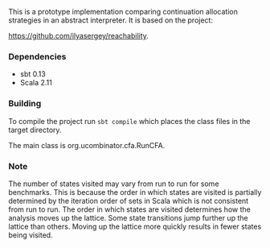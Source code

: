 This is a prototype implementation comparing continuation allocation strategies in an abstract interpreter. It is based on the project:

https://github.com/ilyasergey/reachability.

### Dependencies ###

* sbt 0.13
* Scala 2.11

### Building ###

To compile the project run `sbt compile` which places the class files in the target directory.

The main class is org.ucombinator.cfa.RunCFA.

### Note ###

The number of states visited may vary from run to run for some benchmarks. This is because the order in which states are visited is partially determined by the iteration order of sets in Scala which is not consistent from run to run. The order in which states are visited determines how the analysis moves up the lattice. Some state transitions jump further up the lattice than others. Moving up the lattice more quickly results in fewer states being visited.
